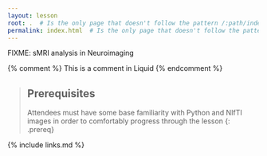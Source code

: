 ```yaml
---
layout: lesson
root: .  # Is the only page that doesn't follow the pattern /:path/index.html
permalink: index.html  # Is the only page that doesn't follow the pattern /:path/index.html
---
```

FIXME: sMRI analysis in Neuroimaging

<!-- this is an html comment -->

{% comment %} This is a comment in Liquid {% endcomment %}

> ## Prerequisites
> Attendees must have some base familiarity with Python and NIfTI images in order to comfortably progress through the lesson
{: .prereq}

{% include links.md %}
